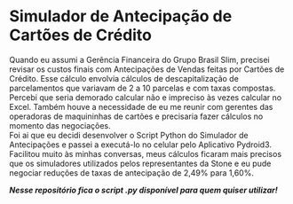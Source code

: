 # **Simulador de Antecipação de Cartões de Crédito**

Quando eu assumi a Gerência Financeira do Grupo Brasil Slim, precisei revisar os custos finais com Antecipações de Vendas feitas por Cartões de Crédito. Esse cálculo envolvia cálculos de descapitalização de parcelamentos que variavam de 2 a 10 parcelas e com taxas compostas.\
Percebi que seria demorado calcular não e impreciso às vezes calcular no Excel. Também houve a necessidade de eu me reunir com gerentes das operadoras de maquininhas de cartões e precisaria fazer cálculos no momento das negociações.\
Foi ai que eu decidi desenvolver o Script Python do Simulador de Antecipações e passei a executá-lo no celular pelo Aplicativo Pydroid3. Facilitou muito às minhas conversas, meus cálculos ficaram mais precisos que os simuladores utilizados pelos representantes da Stone e eu pude negociar reduções de taxas de antecipação de 2,49% para 1,60%.

***Nesse repositório fica o script .py disponível para quem quiser utilizar!***